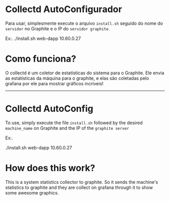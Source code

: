 # Collectd AutoConfigurador

Para usar, simplesmente execute o arquivo `install.sh` seguido do nome do `servidor` no Graphite e o IP do `servidor graphite`.

Ex:. 
./install.sh web-dapp 10.60.0.27

# Como funciona?

O collectd é um coletor de estatísticas do sistema para o Graphite. Ele envia as estatísticas da máquina para o graphite, e elas são coletadas pelo grafana por ele para mostrar gráficos incríveis!

---

# Collectd AutoConfig

To use, simply execute the file `install.sh` followed by the desired `machine_name` on Graphite and the IP of the `graphite server`

Ex:.

./install.sh web-dapp 10.60.0.27

# How does this work?

This is a system statistics collector to graphite. So it sends the machine's statistics to graphite and they are collect on grafana through it to show some awesome graphics.